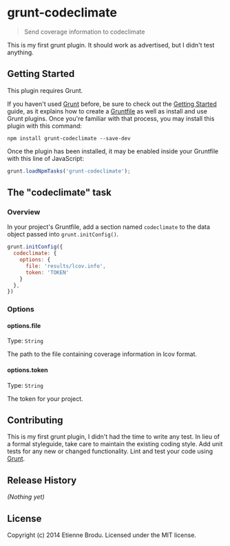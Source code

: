 # grunt-codeclimate

> Send coverage information to codeclimate

This is my first grunt plugin.
It should work as advertised, but I didn't test anything.

## Getting Started
This plugin requires Grunt.

If you haven't used [Grunt](http://gruntjs.com/) before, be sure to check out the [Getting Started](http://gruntjs.com/getting-started) guide, as it explains how to create a [Gruntfile](http://gruntjs.com/sample-gruntfile) as well as install and use Grunt plugins. Once you're familiar with that process, you may install this plugin with this command:

```shell
npm install grunt-codeclimate --save-dev
```

Once the plugin has been installed, it may be enabled inside your Gruntfile with this line of JavaScript:

```js
grunt.loadNpmTasks('grunt-codeclimate');
```

## The "codeclimate" task

### Overview
In your project's Gruntfile, add a section named `codeclimate` to the data object passed into `grunt.initConfig()`.

```js
grunt.initConfig({
  codeclimate: {
    options: {
      file: 'results/lcov.info',
      token: 'TOKEN'
    }
  },
})
```

### Options

#### options.file
Type: `String`

The path to the file containing coverage information in lcov format.

#### options.token
Type: `String`

The token for your project.

## Contributing
This is my first grunt plugin, I didn't had the time to write any test.
In lieu of a formal styleguide, take care to maintain the existing coding style. Add unit tests for any new or changed functionality. Lint and test your code using [Grunt](http://gruntjs.com/).

## Release History
_(Nothing yet)_

## License
Copyright (c) 2014 Etienne Brodu. Licensed under the MIT license.
